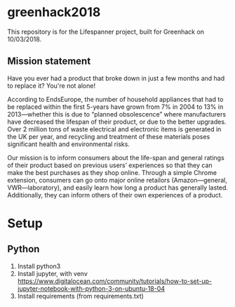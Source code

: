 # greenhack2018
This repository is for the Lifespanner project, built for Greenhack on 10/03/2018.

## Mission statement

Have you ever had a product that broke down in just a few months and had to replace it? You're not alone!

According to EndsEurope, the number of household appliances that had to be replaced within the first 5-years have grown from 7% in 2004 to 13% in 2013—whether this is due to “planned obsolescence” where manufacturers have decreased the lifespan of their product, or due to the better upgrades. Over 2 million tons of waste electrical and electronic items is generated in the UK per year, and recycling and treatment of these materials poses significant health and environmental risks.

 
Our mission is to inform consumers about the life-span and general ratings of their product based on previous users’ experiences so that they can make the best purchases as they shop online. Through a simple Chrome extension, consumers can go onto major online retailors (Amazon—general, VWR—laboratory), and easily learn how long a product has generally lasted. Additionally, they can inform others of their own experiences of a product.

# Setup
## Python
1. Install python3
2. Install jupyter, with venv
https://www.digitalocean.com/community/tutorials/how-to-set-up-jupyter-notebook-with-python-3-on-ubuntu-18-04
3. Install requirements (from requirements.txt)